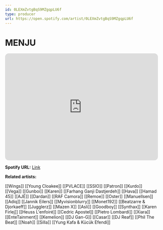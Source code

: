 ```yaml
---
id: 0LEXmZvtgBqS9MZgqpLU6f
type: producer
url: https://open.spotify.com/artist/0LEXmZvtgBqS9MZgqpLU6f
---
```

# MENJU

<iframe style="border-radius:12px" src="https://open.spotify.com/embed/artist/0LEXmZvtgBqS9MZgqpLU6f" width="100%" height="352" frameBorder="0" allowfullscreen="" allow="autoplay; clipboard-write; encrypted-media; fullscreen; picture-in-picture" loading="lazy"></iframe>

**Spotify URL:** [Link](https://open.spotify.com/artist/0LEXmZvtgBqS9MZgqpLU6f)

**Related artists:**

[[Wings]]
[[Young Cloakee]]
[[PVLACE]]
[[SSIO]]
[[Patron]]
[[Kurdo]]
[[Vega]]
[[Gunboi]]
[[Karen]]
[[Farhang Ganji Dastjerdeh]]
[[Hava]]
[[Hamad 45]]
[[AJÉ]]
[[Dardan]]
[[RAF Camora]]
[[Remoe]]
[[Oster]]
[[Manuellsen]]
[[Adiq]]
[[Jannik Eilers]]
[[Myvisionblurry]]
[[Monet192]]
[[Beatzarre & Djorkaeff]]
[[Jugglerz]]
[[Mazen X]]
[[Asli]]
[[Goodboy]]
[[Synthax]]
[[Karen Firlej]]
[[Heuss L'enfoiré]]
[[Cedric Apostel]]
[[Pietro Lombardi]]
[[Xiara]]
[[EnteTainment]]
[[Kemelion]]
[[DJ Gan-G]]
[[Casar]]
[[DJ Reaf]]
[[Phil The Beat]]
[[Noah]]
[[Silla]]
[[Yung Kafa & Kücük Efendi]]

